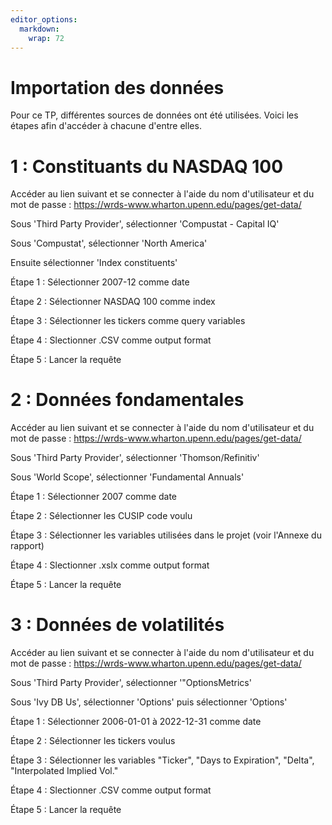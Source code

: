 ```yaml
---
editor_options: 
  markdown: 
    wrap: 72
---
```


# Importation des données

Pour ce TP, différentes sources de données ont été utilisées. Voici les
étapes afin d'accéder à chacune d'entre elles.

# 1 : Constituants du NASDAQ 100

Accéder au lien suivant et se connecter à l'aide du nom d'utilisateur et
du mot de passe : <https://wrds-www.wharton.upenn.edu/pages/get-data/>

Sous 'Third Party Provider', sélectionner 'Compustat - Capital IQ'

Sous 'Compustat', sélectionner 'North America'

Ensuite sélectionner 'Index constituents'

Étape 1 : Sélectionner 2007-12 comme date

Étape 2 : Sélectionner NASDAQ 100 comme index

Étape 3 : Sélectionner les tickers comme query variables

Étape 4 : Slectionner .CSV comme output format

Étape 5 : Lancer la requête

# 2 : Données fondamentales

Accéder au lien suivant et se connecter à l'aide du nom d'utilisateur et
du mot de passe : <https://wrds-www.wharton.upenn.edu/pages/get-data/>

Sous 'Third Party Provider', sélectionner 'Thomson/Refinitiv'

Sous 'World Scope', sélectionner 'Fundamental Annuals'

Étape 1 : Sélectionner 2007 comme date

Étape 2 : Sélectionner les CUSIP code voulu

Étape 3 : Sélectionner les variables utilisées dans le projet (voir
l'Annexe du rapport)

Étape 4 : Slectionner .xslx comme output format

Étape 5 : Lancer la requête

# 3 : Données de volatilités

Accéder au lien suivant et se connecter à l'aide du nom d'utilisateur et
du mot de passe : <https://wrds-www.wharton.upenn.edu/pages/get-data/>

Sous 'Third Party Provider', sélectionner '"OptionsMetrics'

Sous 'Ivy DB Us', sélectionner 'Options' puis sélectionner 'Options'

Étape 1 : Sélectionner 2006-01-01 à 2022-12-31 comme date

Étape 2 : Sélectionner les tickers voulus

Étape 3 : Sélectionner les variables "Ticker", "Days to Expiration",
"Delta", "Interpolated Implied Vol."

Étape 4 : Slectionner .CSV comme output format

Étape 5 : Lancer la requête
